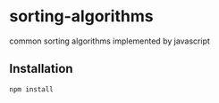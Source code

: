 # sorting-algorithms
common sorting algorithms implemented by javascript

## Installation
```
npm install
```
